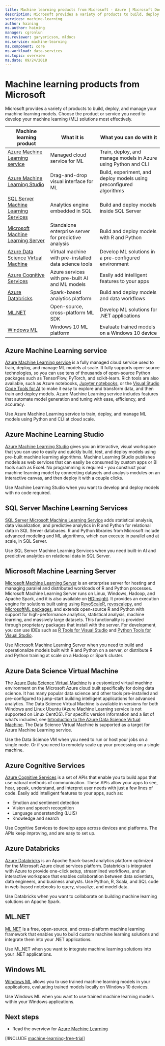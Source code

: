 ```yaml
---
title: Machine learning products from Microsoft - Azure | Microsoft Docs
description: Microsoft provides a variety of products to build, deploy, and manage your machine learning models. 
services: machine-learning
author: haining
ms.author: haining
manager: cgronlun
ms.reviewer: garyericson, mldocs
ms.service: machine-learning
ms.component: core
ms.workload: data-services
ms.topic: overview
ms.date: 09/24/2018
---
```


# Machine learning products from Microsoft

Microsoft provides a variety of products to build, deploy, and manage your machine learning models. Choose the product or service you need to develop your machine learning (ML) solutions most effectively.

| Machine learning product | What it is | What you can do with it |
|-|-|-|
| [Azure Machine Learning service](#azure-machine-learning-services) | Managed cloud service for ML  | Train, deploy, and manage models in Azure using Python and CLI |
| [Azure Machine Learning Studio](#azure-machine-learning-studio) | Drag-and-drop visual interface for ML | Build, experiment, and deploy models using preconfigured algorithms |
| [SQL Server Machine Learning Services](#sql-server-machine-learning-services) | Analytics engine embedded in SQL | Build and deploy models inside SQL Server |
| [Microsoft Machine Learning Server](#microsoft-machine-learning-server) | Standalone enterprise server for predictive analysis | Build and deploy models with R and Python |
| [Azure Data Science Virtual Machine](#azure-data-science-virtual-machine) | Virtual machine with pre-installed data science tools | Develop ML solutions in a pre-configured environment |
| [Azure Cognitive Services](#azure-cognitive-services) | Azure services with pre-built AI and ML models | Easily add intelligent features to your apps |
| [Azure Databricks](#azure-databricks) | Spark-based analytics platform | Build and deploy models and data workflows |
| [ML.NET](#ml-net) | Open-source, cross-platform ML SDK | Develop ML solutions for .NET applications |
| [Windows ML](#windows-ml) | Windows 10 ML platform | Evaluate trained models on a Windows 10 device |

## Azure Machine Learning service

[Azure Machine Learning service](overview-what-is-azure-ml.md) is a fully managed cloud service used to train, deploy, and manage ML models at scale. It fully supports open-source technologies, so you can use tens of thousands of open-source Python packages such as TensorFlow, PyTorch, and scikit-learn. Rich tools are also available, such as Azure notebooks, [Jupyter notebooks](http://jupyter.org), or the [Visual Studio Code Tools for AI](https://visualstudio.microsoft.com/downloads/ai-tools-vscode/) to make it easy to explore and transform data, and then train and deploy models. Azure Machine Learning service includes features that automate model generation and tuning with ease, efficiency, and accuracy.

Use Azure Machine Learning service to train, deploy, and manage ML models using Python and CLI at cloud scale.

## Azure Machine Learning Studio

[Azure Machine Learning Studio](../studio/what-is-ml-studio.md) gives you an interactive, visual workspace that you can use to easily and quickly build, test, and deploy models using pre-built machine learning algorithms. Machine Learning Studio publishes models as web services that can easily be consumed by custom apps or BI tools such as Excel.
No programming is required - you construct your machine learning model by connecting datasets and analysis modules on an interactive canvas, and then deploy it with a couple clicks.

Use Machine Learning Studio when you want to develop and deploy models with no code required.

## SQL Server Machine Learning Services

[SQL Server Microsoft Machine Learning Service](https://docs.microsoft.com/sql/advanced-analytics/r/r-services) adds statistical analysis, data visualization, and predictive analytics in R and Python for relational data in SQL Server databases. R and Python libraries from Microsoft include advanced modeling and ML algorithms, which can execute in parallel and at scale, in SQL Server.

Use SQL Server Machine Learning Services when you need built-in AI and predictive analytics on relational data in SQL Server.

## Microsoft Machine Learning Server

[Microsoft Machine Learning Server](https://docs.microsoft.com/machine-learning-server/what-is-machine-learning-server) is an enterprise server for hosting and managing parallel and distributed workloads of R and Python processes. Microsoft Machine Learning Server runs on Linux, Windows, Hadoop, and Apache Spark, and it is also available on [HDInsight](https://azure.microsoft.com/services/hdinsight/r-server/). It provides an execution engine for solutions built using using [RevoScaleR](https://docs.microsoft.com/machine-learning-server/r-reference/revoscaler/revoscaler), [revoscalepy](https://docs.microsoft.com/machine-learning-server/python-reference/revoscalepy/revoscalepy-package), and  [MicrosoftML packages](https://docs.microsoft.com/r-server/r/concept-what-is-the-microsoftml-package), and extends open-source R and Python with support for high-performance analytics, statistical analysis, machine learning, and massively large datasets. This functionality is provided through proprietary packages that install with the server. For development, you can use IDEs such as [R Tools for Visual Studio](https://www.visualstudio.com/vs/rtvs/) and [Python Tools for Visual Studio](https://www.visualstudio.com/vs/python/).

Use Microsoft Machine Learning Server when you need to build and operationalize models built with R and Python on a server, or distribute R and Python training at scale on a Hadoop or Spark cluster.

## Azure Data Science Virtual Machine

The [Azure Data Science Virtual Machine](../data-science-virtual-machine/overview.md) is a customized virtual machine environment on the Microsoft Azure cloud built specifically for doing data science. It has many popular data science and other tools pre-installed and pre-configured to jump-start building intelligent applications for advanced analytics.
The Data Science Virtual Machine is available in versions for both Windows and Linux Ubuntu (Azure Machine Learning service is not supported on Linux CentOS).
For specific version information and a list of what’s included, see [Introduction to the Azure Data Science Virtual Machine](../data-science-virtual-machine/overview.md).
The Data Science Virtual Machine is supported as a target for Azure Machine Learning service.

Use the Data Science VM when you need to run or host your jobs on a single node. Or if you need to remotely scale up your processing on a single machine.

## Azure Cognitive Services

[Azure Cognitive Services](/azure/cognitive-services/welcome) is a set of APIs that enable you to build apps that use natural methods of communication. These APIs allow your apps to see, hear, speak, understand, and interpret user needs with just a few lines of code. Easily add intelligent features to your apps, such as: 

- Emotion and sentiment detection
- Vision and speech recognition
- Language understanding (LUIS)
- Knowledge and search

Use Cognitive Services to develop apps across devices and platforms. The APIs keep improving, and are easy to set up.

## Azure Databricks

[Azure Databricks](/azure/azure-databricks/what-is-azure-databricks) is an Apache Spark-based analytics platform optimized for the Microsoft Azure cloud services platform. Databricks is integrated with Azure to provide one-click setup, streamlined workflows, and an interactive workspace that enables collaboration between data scientists, data engineers, and business analysts.
Use Python, R, Scala, and SQL code in web-based notebooks to query, visualize, and model data.

Use Databricks when you want to collaborate on building machine learning solutions on Apache Spark.

## ML.NET

[ML.NET](https://docs.microsoft.com/dotnet/machine-learning/) is a free, open-source, and cross-platform machine learning framework that enables you to build custom machine learning solutions and integrate them into your .NET applications.

Use ML.NET when you want to integrate machine learning solutions into your .NET applications.

## Windows ML

[Windows ML](https://docs.microsoft.com/windows/uwp/machine-learning/) allows you to use trained machine learning models in your applications, evaluating trained models locally on Windows 10 devices.

Use Windows ML when you want to use trained machine learning models within your Windows applications.

## Next steps

- Read the overview for [Azure Machine Learning](overview-what-is-azure-ml.md)

[!INCLUDE [machine-learning-free-trial](../../../includes/machine-learning-free-trial.md)]
